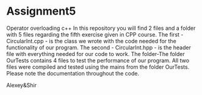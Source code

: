 # Assignment5
Operator overloading c++
In this repository you will find 2 files and a folder with 5 files regarding the fifth exercise given in CPP course.
The first - CircularInt.cpp - is the class we wrote with the code needed for the functionality of our program. 
The second - CircularInt.hpp - is the header file with everything needed for our code to work. 
The folder-The folder OurTests contains 4 files to test the performance of our program. 
All two files were compiled and tested using the mains from the folder OurTests. Please note the documentation throughout the code.

Alexey&Shir
